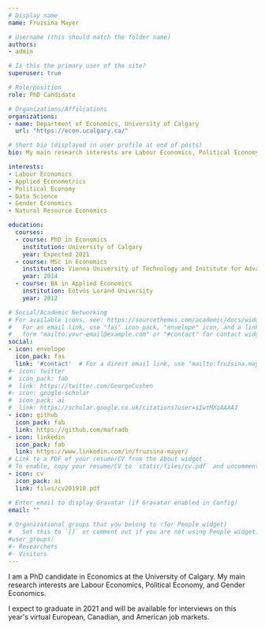 ```yaml
---
# Display name
name: Fruzsina Mayer

# Username (this should match the folder name)
authors:
- admin

# Is this the primary user of the site?
superuser: true

# Role/position
role: PhD Candidate

# Organizations/Affiliations
organizations:
- name: Department of Economics, University of Calgary
  url: "https://econ.ucalgary.ca/"

# Short bio (displayed in user profile at end of posts)
bio: My main research interests are Labour Economics, Political Economy, and Gender Economics.

interests:
- Labour Economics
- Applied Econometrics
- Political Economy
- Data Science
- Gender Economics
- Natural Resource Economics

education:
  courses:
  - course: PhD in Economics
    institution: University of Calgary
    year: Expected 2021
  - course: MSc in Economics
    institution: Vienna University of Technology and Institute for Advanced Studies
    year: 2014
  - course: BA in Applied Economics
    institution: Eötvös Loránd University
    year: 2012

# Social/Academic Networking
# For available icons, see: https://sourcethemes.com/academic/docs/widgets/#icons
#   For an email link, use "fas" icon pack, "envelope" icon, and a link in the
#   form "mailto:your-email@example.com" or "#contact" for contact widget.
social:
- icon: envelope
  icon_pack: fas
  link: '#contact'  # For a direct email link, use "mailto:fruzsina.mayer@ucalgary.ca".
#- icon: twitter
#  icon_pack: fab
#  link: https://twitter.com/GeorgeCushen
#- icon: google-scholar
#  icon_pack: ai
#  link: https://scholar.google.co.uk/citations?user=sIwtMXoAAAAJ
- icon: github
  icon_pack: fab
  link: https://github.com/mafradb
- icon: linkedin
  icon_pack: fab
  link: https://www.linkedin.com/in/fruzsina-mayer/
# Link to a PDF of your resume/CV from the About widget.
# To enable, copy your resume/CV to `static/files/cv.pdf` and uncomment the lines below.
- icon: cv
  icon_pack: ai
  link: files/cv201910.pdf

# Enter email to display Gravatar (if Gravatar enabled in Config)
email: ""
  
# Organizational groups that you belong to (for People widget)
#   Set this to `[]` or comment out if you are not using People widget.
#user_groups:
#- Researchers
#- Visitors
---
```


I am a PhD candidate in Economics at the University of Calgary. My main research interests are Labour Economics, Political Economy, and Gender Economics.

I expect to graduate in 2021 and will be available for interviews on this year's virtual European, Canadian, and American job markets.
